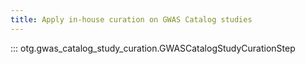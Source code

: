 ```yaml
---
title: Apply in-house curation on GWAS Catalog studies
---
```


::: otg.gwas_catalog_study_curation.GWASCatalogStudyCurationStep
